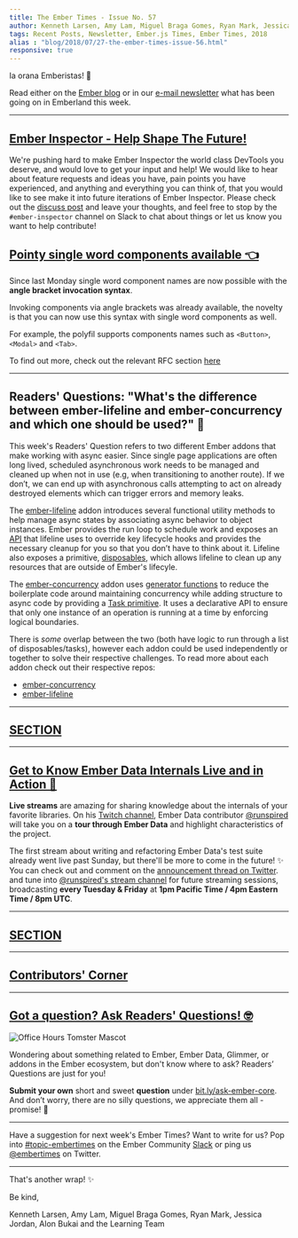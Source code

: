 ```yaml
---
title: The Ember Times - Issue No. 57
author: Kenneth Larsen, Amy Lam, Miguel Braga Gomes, Ryan Mark, Jessica Jordan, Alon Bukai, Chris Ng
tags: Recent Posts, Newsletter, Ember.js Times, Ember Times, 2018
alias : "blog/2018/07/27-the-ember-times-issue-56.html"
responsive: true
---
```


Ia orana Emberistas! 🐹

Read either on the [Ember blog](https://www.emberjs.com/blog/2018/07/27/the-ember-times-issue-57.html) or in our [e-mail newsletter](https://the-emberjs-times.ongoodbits.com/2018/07/27/issue-57) what has been going on in Emberland this week.

---


## [Ember Inspector - Help Shape The Future!](https://github.com/emberjs/ember-inspector)
We're pushing hard to make Ember Inspector the world class DevTools you deserve, and would love to get your input and help!
We would like to hear about feature requests and ideas you have, pain points you have experienced, and anything and everything
you can think of, that you would like to see make it into future iterations of Ember Inspector. Please check out the [discuss post](https://discuss.emberjs.com/t/ember-inspector-call-for-feature-requests-pain-points-and-contributors/15187)
and leave your thoughts, and feel free to stop by the `#ember-inspector` channel on Slack to chat about things or let us know you want
to help contribute!

## [Pointy single word components available 👈](https://github.com/rwjblue/ember-angle-bracket-invocation-polyfill)

Since last Monday single word component names are now possible with the **angle bracket invocation syntax**.

Invoking components via angle brackets was already available, the novelty is that you can now use this syntax with single word components as well.

For example, the polyfil supports components names such as `<Button>`, `<Modal>` and `<Tab>`.

To find out more, check out the relevant RFC section [here](https://github.com/emberjs/rfcs/blob/master/text/0311-angle-bracket-invocation.md#tag-name)

---

## Readers' Questions: "What's the difference between ember-lifeline and ember-concurrency and which one should be used?" 🔄

This week's Readers' Question refers to two different Ember addons that make working with async easier. Since single page applications are often long lived, scheduled asynchronous work needs to be managed and cleaned up when not in use (e.g, when transitioning to another route). If we don’t, we can end up with asynchronous calls attempting to act on already destroyed elements which can trigger errors and memory leaks.

The [ember-lifeline](https://github.com/ember-lifeline/ember-lifeline) addon introduces several functional utility methods to help manage async states by associating async behavior to object instances. Ember provides the run loop to schedule work and exposes an [API](https://guides.emberjs.com/release/applications/run-loop/) that lifeline uses to override key lifecycle hooks and provides the necessary cleanup for you so that you don’t have to think about it. Lifeline also exposes a primitive, [disposables](https://github.com/ember-lifeline/ember-lifeline/#registerdisposable), which allows lifeline to clean up any resources that are outside of Ember's lifecyle.

The [ember-concurrency](https://github.com/machty/ember-concurrency) addon uses [generator functions](https://developer.mozilla.org/en-US/docs/Web/JavaScript/Reference/Global_Objects/Generator) to reduce the boilerplate code around maintaining concurrency while adding structure to async code by providing a [Task primitive](http://ember-concurrency.com/docs/task-function-syntax/). It uses a declarative API to ensure that only one instance of an operation is running at a time by enforcing logical boundaries.

There is _some_ overlap between the two (both have logic to run through a list of disposables/tasks), however each addon could be used independently or together to solve their respective challenges. To read more about each addon check out their respective repos:
- [ember-concurrency](https://github.com/machty/ember-concurrency)
- [ember-lifeline](https://github.com/ember-lifeline/ember-lifeline)

---

## [SECTION]()


---

## [Get to Know Ember Data Internals Live and in Action 🎥](https://www.twitch.tv/runspired)

**Live streams** are amazing for sharing knowledge about the internals of your favorite libraries.
On his [Twitch channel](https://www.twitch.tv/runspired),
Ember Data contributor [@runspired](https://github.com/runspired) will take you on a **tour through Ember Data**
and highlight characteristics of the project.

The first stream about writing and refactoring Ember Data's test suite already went live past Sunday,
but there'll be more to come in the future! ✨
You can check out and comment on the [announcement thread on Twitter](https://twitter.com/Runspired/status/1020528036762988544).  and tune into [@runspired's stream channel](https://www.twitch.tv/runspired)
for future streaming sessions, broadcasting **every Tuesday & Friday** at **1pm Pacific Time / 4pm Eastern Time / 8pm UTC**.


---

## [SECTION]()


---

## [Contributors' Corner](https://guides.emberjs.com/v3.2.0/contributing/repositories/)

---

## [Got a question? Ask Readers' Questions! 🤓](https://docs.google.com/forms/d/e/1FAIpQLScqu7Lw_9cIkRtAiXKitgkAo4xX_pV1pdCfMJgIr6Py1V-9Og/viewform)

<div class="blog-row">
  <img class="float-right small transparent padded" alt="Office Hours Tomster Mascot" title="Readers' Questions" src="/images/tomsters/officehours.png" />

  <p>Wondering about something related to Ember, Ember Data, Glimmer, or addons in the Ember ecosystem, but don't know where to ask? Readers’ Questions are just for you!</p>

<p><strong>Submit your own</strong> short and sweet <strong>question</strong> under <a href="https://bit.ly/ask-ember-core" target="rq">bit.ly/ask-ember-core</a>. And don’t worry, there are no silly questions, we appreciate them all - promise! 🤞</p>

</div>

---

Have a suggestion for next week's Ember Times? Want to write for us? Pop into [#topic-embertimes](https://embercommunity.slack.com/messages/C8P6UPWNN/)
on the Ember Community [Slack](https://ember-community-slackin.herokuapp.com/) or ping us [@embertimes](https://twitter.com/embertimes) on Twitter.

---


That's another wrap!  ✨

Be kind,

Kenneth Larsen, Amy Lam, Miguel Braga Gomes, Ryan Mark, Jessica Jordan, Alon Bukai and the Learning Team
